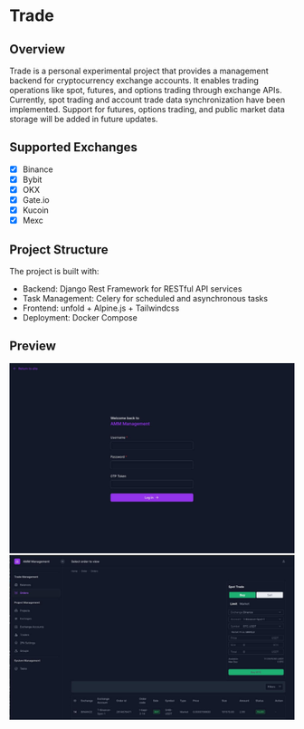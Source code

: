 # Trade

## Overview
Trade is a personal experimental project that provides a management backend for cryptocurrency exchange accounts. It enables trading operations like spot, futures, and options trading through exchange APIs. Currently, spot trading and account trade data synchronization have been implemented. Support for futures, options trading, and public market data storage will be added in future updates.

## Supported Exchanges
- [x] Binance
- [x] Bybit
- [x] OKX
- [x] Gate.io
- [x] Kucoin
- [x] Mexc

## Project Structure
The project is built with:
- Backend: Django Rest Framework for RESTful API services
- Task Management: Celery for scheduled and asynchronous tasks
- Frontend: unfold + Alpine.js + Tailwindcss
- Deployment: Docker Compose


## Preview
![Login](login.jpg)
![Order](order.jpg)
